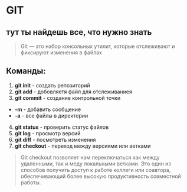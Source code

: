 ﻿# GIT #

## тут ты найдешь все, что нужно знать ##

>Git — это набор консольных утилит, которые отслеживают и фиксируют изменения в файлах

## Команды: ##
1.   **git init** - создать репозиторий 
2.   **git add** - добовляетя файл для отслеживаниея
3.  **git commit** - создание контрольной точки  
* **-m** - добавить сообщение 
* **-a** - все файлы в директории
4. **git status** - проверить статус файлов
5. **git log** - просмотр версий  
6. **git diff** - посмотреть изменения 
7. **git checkout** - переход между версиями или ветками
> Git checkout позволяет нам переключаться как между удаленными, так и меду локальными ветками. Это один из способов получить доступ к работе коллеги или соавтора, обеспечивающий более высокую продуктивность совместной работы.